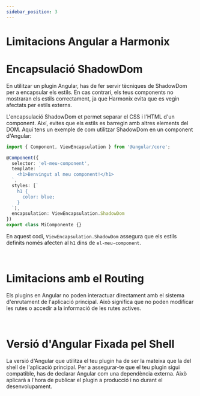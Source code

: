 ```yaml
---
sidebar_position: 3
---
```


# Limitacions Angular a Harmonix

# Encapsulació ShadowDom

En utilitzar un plugin Angular, has de fer servir tècniques de ShadowDom per a encapsular els estils. En cas contrari, els teus components no mostraran els estils correctament, ja que Harmonix evita que es vegin afectats per estils externs.

  

L'encapsulació ShadowDom et permet separar el CSS i l'HTML d'un component. Així, evites que els estils es barregin amb altres elements del DOM. Aquí tens un exemple de com utilitzar ShadowDom en un component d'Angular:

  

```typescript
import { Component, ViewEncapsulation } from '@angular/core';

@Component({
  selector: 'el-meu-component',
  template: `
    <h1>Benvingut al meu component!</h1>
  `,
  styles: [`
    h1 {
      color: blue;
    }
  `],
  encapsulation: ViewEncapsulation.ShadowDom
})
export class MiComponente {}
```

  

En aquest codi, `ViewEncapsulation.ShadowDom` assegura que els estils definits només afecten al `h1` dins de `el-meu-component`.

<br/>

# Limitacions amb el Routing

Els plugins en Angular no poden interactuar directament amb el sistema d'enrutament de l'aplicació principal. Això significa que no poden modificar les rutes o accedir a la informació de les rutes actives.


<br/>

# Versió d'Angular Fixada pel Shell

La versió d'Angular que utilitza el teu plugin ha de ser la mateixa que la del shell de l'aplicació principal. Per a assegurar-te que el teu plugin sigui compatible, has de declarar Angular com una dependència externa. Això aplicarà a l'hora de publicar el plugin a producció i no durant el desenvolupament.
